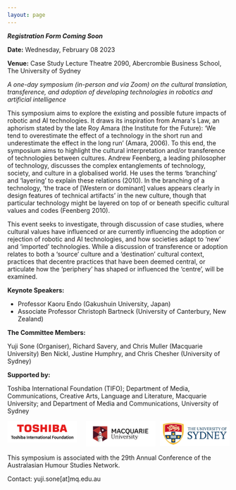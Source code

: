```yaml
---
layout: page
---
```


***Registration Form Coming Soon***

**Date:** 	Wednesday, February 08 2023

**Venue:** Case Study Lecture Theatre 2090, Abercrombie Business School, The University of Sydney 

*A one-day symposium (in-person and via Zoom) on the cultural translation, transference, and adoption of developing technologies in robotics and artificial intelligence*

This symposium aims to explore the existing and possible future impacts of robotic and AI technologies. It draws its inspiration from Amara's Law, an aphorism stated by the late Roy Amara (the Institute for the Future): ‘We tend to overestimate the effect of a technology in the short run and underestimate the effect in the long run’ (Amara, 2006). To this end, the symposium aims to highlight the cultural interpretation and/or transference of technologies between cultures. Andrew Feenberg, a leading philosopher of technology, discusses the complex entanglements of technology, society, and culture in a globalised world. He uses the terms ‘branching’ and ‘layering’ to explain these relations (2010). In the branching of a technology, ‘the trace of [Western or dominant] values appears clearly in design features of technical artifacts’ in the new culture, though that particular technology might be layered on top of or beneath specific cultural values and codes (Feenberg 2010). 

This event seeks to investigate, through discussion of case studies, where cultural values have influenced or are currently influencing the adoption or rejection of robotic and AI technologies, and how societies adapt to ‘new’ and ‘imported’ technologies. While a discussion of transference or adoption relates to both a ‘source’ culture and a ‘destination’ cultural context, practices that decentre practices that have been deemed central, or articulate how the ‘periphery’ has shaped or influenced the ‘centre’, will be examined. 

**Keynote Speakers:**

- Professor Kaoru Endo (Gakushuin University, Japan)
- Associate Professor Christoph Bartneck (University of Canterbury, New Zealand)

**The Committee Members:**

Yuji Sone (Organiser), Richard Savery, and Chris Muller (Macquarie University)
Ben Nickl, Justine Humphry, and Chris Chesher (University of Sydney)

**Supported by:**

Toshiba International Foundation (TIFO); Department of Media, Communications, Creative Arts, Language and Literature, Macquarie University; and Department of Media and Communications, University of Sydney

<div style="display:flex">
     <div style="flex:1;padding-right:10px;">
          <img src="images/toshiba.png" width="300"/>
     </div>
     <div style="flex:1;padding-left:10px;">
          <img src="images/mq.png" width="300"/>
     </div>
     <div style="flex:1;padding-left:10px;">
          <img src="images/u-of-sydney.jpg" width="300"/>
     </div>
</div>


This symposium is associated with the 29th Annual Conference of the Australasian Humour Studies Network. 

Contact: yuji.sone[at]mq.edu.au


